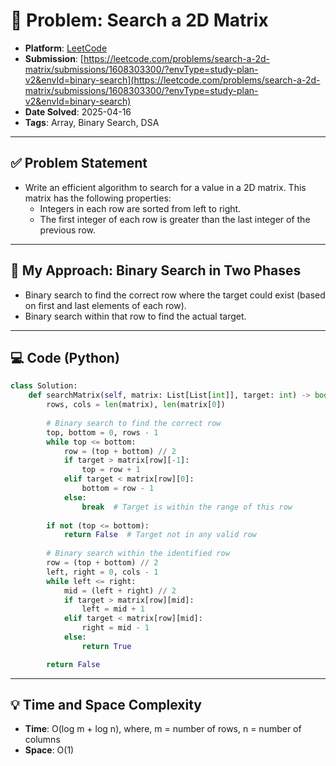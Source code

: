 # 🧮 Problem: Search a 2D Matrix

- **Platform**: [LeetCode](https://leetcode.com/problems/search-a-2d-matrix/description/?envType=study-plan-v2&envId=binary-search)
- **Submission**: [https://leetcode.com/problems/search-a-2d-matrix/submissions/1608303300/?envType=study-plan-v2&envId=binary-search](https://leetcode.com/problems/search-a-2d-matrix/submissions/1608303300/?envType=study-plan-v2&envId=binary-search)
- **Date Solved**: 2025-04-16
- **Tags**: Array, Binary Search, DSA

---

## ✅ Problem Statement
- Write an efficient algorithm to search for a value in a 2D matrix. This matrix has the following properties:
  - Integers in each row are sorted from left to right.
  - The first integer of each row is greater than the last integer of the previous row.

---

## 🚀 My Approach: Binary Search in Two Phases
- Binary search to find the correct row where the target could exist (based on first and last elements of each row).
- Binary search within that row to find the actual target.

---

## 💻 Code (Python)

```python
class Solution:
    def searchMatrix(self, matrix: List[List[int]], target: int) -> bool:
        rows, cols = len(matrix), len(matrix[0])
        
        # Binary search to find the correct row
        top, bottom = 0, rows - 1
        while top <= bottom:
            row = (top + bottom) // 2
            if target > matrix[row][-1]:
                top = row + 1
            elif target < matrix[row][0]:
                bottom = row - 1
            else:
                break  # Target is within the range of this row
        
        if not (top <= bottom):
            return False  # Target not in any valid row
        
        # Binary search within the identified row
        row = (top + bottom) // 2
        left, right = 0, cols - 1
        while left <= right:
            mid = (left + right) // 2
            if target > matrix[row][mid]:
                left = mid + 1
            elif target < matrix[row][mid]:
                right = mid - 1
            else:
                return True

        return False

```

---

## 💡 Time and Space Complexity
- **Time**: O(log m + log n), where, m = number of rows, n = number of columns
- **Space**: O(1)
